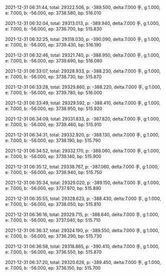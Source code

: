 2021-12-31 06:31:44, total: 29322.506, p: -389.500, delta:7.000 手, g:1.000, e: 7.000, b: -56.000, ep: 3738.580, bp: 516.010

2021-12-31 06:32:04, total: 29313.013, p: -389.940, delta:7.000 手, g:1.000, e: 7.000, b: -56.000, ep: 3736.700, bp: 515.830

2021-12-31 06:32:25, total: 29318.030, p: -390.090, delta:7.000 手, g:1.000, e: 7.000, b: -56.000, ep: 3739.430, bp: 516.190

2021-12-31 06:32:46, total: 29321.740, p: -388.950, delta:7.000 手, g:1.000, e: 7.000, b: -56.000, ep: 3739.690, bp: 516.080

2021-12-31 06:33:07, total: 29328.933, p: -388.230, delta:7.000 手, g:1.000, e: 7.000, b: -56.000, ep: 3738.730, bp: 515.870

2021-12-31 06:33:28, total: 29329.860, p: -388.220, delta:7.000 手, g:1.000, e: 7.000, b: -56.000, ep: 3739.780, bp: 516.000

2021-12-31 06:33:49, total: 29329.592, p: -388.410, delta:7.000 手, g:1.000, e: 7.000, b: -56.000, ep: 3738.950, bp: 515.920

2021-12-31 06:34:09, total: 29331.833, p: -387.820, delta:7.000 手, g:1.000, e: 7.000, b: -56.000, ep: 3739.460, bp: 515.910

2021-12-31 06:34:31, total: 29332.920, p: -388.130, delta:7.000 手, g:1.000, e: 7.000, b: -56.000, ep: 3738.190, bp: 515.790

2021-12-31 06:34:52, total: 29332.170, p: -388.060, delta:7.000 手, g:1.000, e: 7.000, b: -56.000, ep: 3739.140, bp: 515.900

2021-12-31 06:35:12, total: 29338.767, p: -387.060, delta:7.000 手, g:1.000, e: 7.000, b: -56.000, ep: 3738.940, bp: 515.750

2021-12-31 06:35:34, total: 29329.020, p: -389.150, delta:7.000 手, g:1.000, e: 7.000, b: -56.000, ep: 3737.970, bp: 515.890

2021-12-31 06:35:55, total: 29328.623, p: -388.430, delta:7.000 手, g:1.000, e: 7.000, b: -56.000, ep: 3738.050, bp: 515.810

2021-12-31 06:36:16, total: 29329.715, p: -388.640, delta:7.000 手, g:1.000, e: 7.000, b: -56.000, ep: 3737.040, bp: 515.710

2021-12-31 06:36:37, total: 29324.190, p: -389.550, delta:7.000 手, g:1.000, e: 7.000, b: -56.000, ep: 3736.290, bp: 515.730

2021-12-31 06:36:58, total: 29318.865, p: -390.410, delta:7.000 手, g:1.000, e: 7.000, b: -56.000, ep: 3736.550, bp: 515.870

2021-12-31 06:37:20, total: 29320.626, p: -389.450, delta:7.000 手, g:1.000, e: 7.000, b: -56.000, ep: 3736.150, bp: 515.700